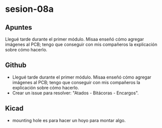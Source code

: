 # sesion-08a

## Apuntes
Llegué tarde durante el primer módulo. Misaa enseñó cómo agregar imágenes al PCB; tengo que conseguir con mis compañeros la explicación sobre cómo hacerlo. 

## Github
- Llegué tarde durante el primer módulo. Misaa enseñó cómo agregar imágenes al PCB; tengo que conseguir con mis compañeros la explicación sobre cómo hacerlo.
- Crear un issue para resolver: "Atados - Bitácoras - Encargos".


## Kicad
- mounting hole es para hacer un hoyo para montar algo.

